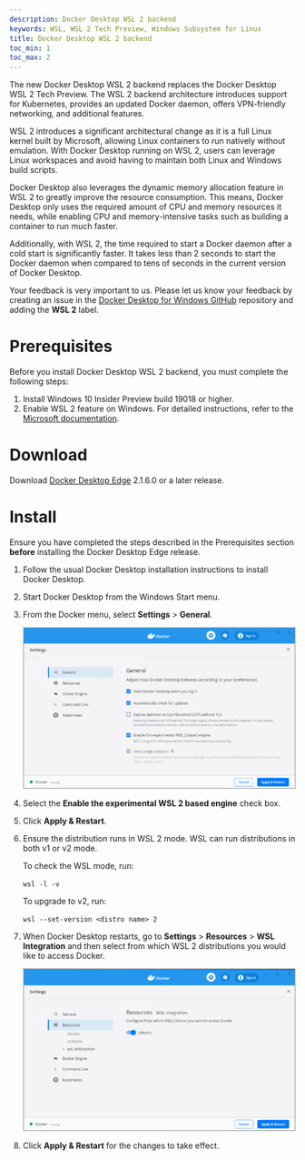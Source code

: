 ```yaml
---
description: Docker Desktop WSL 2 backend
keywords: WSL, WSL 2 Tech Preview, Windows Subsystem for Linux
title: Docker Desktop WSL 2 backend
toc_min: 1
toc_max: 2
---
```


The new Docker Desktop WSL 2 backend replaces the Docker Desktop WSL 2 Tech Preview. The WSL 2 backend architecture introduces support for Kubernetes, provides an updated Docker daemon, offers VPN-friendly networking, and additional features.

WSL 2 introduces a significant architectural change as it is a full Linux kernel built by Microsoft, allowing Linux containers to run natively without emulation. With Docker Desktop running on WSL 2, users can leverage Linux workspaces and avoid having to maintain both Linux and Windows build scripts.

Docker Desktop also leverages the dynamic memory allocation feature in WSL 2 to greatly improve the resource consumption. This means, Docker Desktop only uses the required amount of CPU and memory resources it needs, while enabling CPU and memory-intensive tasks such as building a container to run much faster.

Additionally, with WSL 2, the time required to start a Docker daemon after a cold start is significantly faster. It takes less than 2 seconds to start the Docker daemon when compared to tens of seconds in the current version of Docker Desktop.

 Your feedback is very important to us. Please let us know your feedback by creating an issue in the [Docker Desktop for Windows GitHub](https://github.com/docker/for-win/issues) repository and adding the **WSL 2** label.

# Prerequisites

Before you install Docker Desktop WSL 2 backend, you must complete the following steps:

1. Install Windows 10 Insider Preview build 19018 or higher.
2. Enable WSL 2 feature on Windows. For detailed instructions, refer to the [Microsoft documentation](https://docs.microsoft.com/en-us/windows/wsl/wsl2-install).

# Download

Download [Docker Desktop Edge](https://hub.docker.com/editions/community/docker-ce-desktop-windows/) 2.1.6.0 or a later release.

# Install

Ensure you have completed the steps described in the Prerequisites section **before** installing the Docker Desktop Edge release.

1. Follow the usual Docker Desktop installation instructions to install Docker Desktop.
2. Start Docker Desktop from the Windows Start menu.
3. From the Docker menu, select **Settings** > **General**.

    ![WSL 2 Tech Preview Desktop UI](images/wsl2-enable.png)

4. Select the **Enable the experimental WSL 2 based engine** check box.
5. Click **Apply & Restart**.
6. Ensure the distribution runs in WSL 2 mode. WSL can run distributions in both v1 or v2 mode.

    To check the WSL mode, run:

    `wsl -l -v`

    To upgrade to v2, run:

    `wsl --set-version <distro name> 2`
7. When Docker Desktop restarts, go to **Settings** > **Resources** > **WSL Integration** and then select from which WSL 2 distributions you would like to access Docker.

    ![WSL 2 Tech Preview Context](images/wsl2-choose-distro.png)

8. Click **Apply & Restart** for the changes to take effect.
